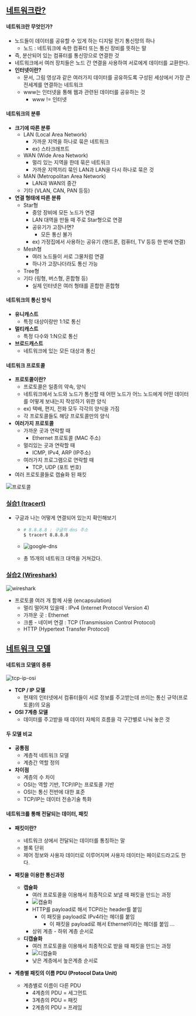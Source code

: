 ## [네트워크란?](https://youtu.be/Av9UFzl_wis?list=PL0d8NnikouEWcF1jJueLdjRIC4HsUlULi)

#### **네트워크란 무엇인가?**

- 노드들이 데이터를 공유할 수 있게 하는 디지털 전기 통신망의 하나
  - 노드 : 네트워크에 속한 컴퓨터 또는 통신 장비를 뜻하는 말
- 즉, 분산되어 있는 컴퓨터를 통신망으로 연결한 것
- 네트워크에서 여러 장치들은 노드 간 연결을 사용하여 서로에게 데이터를 교환한다.
- **인터넷이란?**
  - 문서, 그림 영상과 같은 여러가지 데이터를 공유하도록 구성된 세상에서 가장 큰 전세계를 연결하는 네트워크
  - www는 인터넷을 통해 웹과 관련된 데이터를 공유하는 것
    - www != 인터넷



#### **네트워크의 분류**

- **크기에 따른 분류**
  - LAN (Local Area Network)
    - 가까운 지역을 하나로 묶은 네트워크
    - ex) 스타크래프트
  - WAN (Wide Area Network)
    - 멀리 있는 지역을 한데 묶은 네트워크
    - 가까운 지역끼리 묶인 LAN과 LAN을 다시 하나로 묶은 것
  - MAN (Metropolitan Area Network)
    - LAN과 WAN의 중간
  - 기타 (VLAN, CAN, PAN 등등)
- **연결 형태에 따른 분류**
  - Star형
    - 중앙 장비에 모든 노드가 연결
    - LAN 대역을 만들 때 주로 Star형으로 연결
    - 공유기가 고장나면?
      - 모든 통신 불가
    - ex) 가정집에서 사용하는 공유기 (핸드폰, 컴퓨터, TV 등등 한 번에 연결)
  - Mesh형
    - 여러 노드들이 서로 그물처럼 연결
    - 하나가 고장나더라도 통신 가능
  - Tree형
  - 기타 (링형, 버스형, 혼합형 등)
    - 실제 인터넷은 여러 형태를 혼합한 혼합형



#### 네트워크의 통신 방식

- **유니캐스트**
  - 특정 대상이랑만 1:1로 통신
- **멀티캐스트**
  - 특정 다수와 1:N으로 통신
- **브로드캐스트**
  - 네트워크에 있는 모든 대상과 통신



#### 네트워크 프로토콜

- **프로토콜이란?**
  - 프로토콜은 일종의 약속, 양식
  - 네트워크에서 노드와 노드가 통신할 때 어떤 노드가 어느 노드에게 어떤 데이터를 어떻게 보내는지 작성하기 위한 양식
  - ex) 택배, 편지, 전화 모두 각각의 양식을 가짐
  - 각 프로토콜들도 해당 프로토콜만의 양식
- **여러가지 프로토콜**
  - 가까운 곳과 연락할 때
    - Ethernet 프로토콜 (MAC 주소)
  - 멀리있는 곳과 연락할 때
    - ICMP, IPv4, ARP (IP주소)
  - 여러가지 프로그램으로 연락할 때
    - TCP, UDP (포트 번호)
- 여러 프로토콜들로 캡슐화 된 패킷

![프로토콜](1,2장-네트워크와-모델.assets/프로토콜.png)



### [실습1 (tracert)](https://youtu.be/paJf7JbBWqY?list=PL0d8NnikouEWcF1jJueLdjRIC4HsUlULi)

- 구글과 나는 어떻게 연결되어 있는지 확인해보기

  - ```bash
    # 8.8.8.8 : 구글의 dns 주소
    $ tracert 8.8.8.8
    ```

  - ![google-dns](1,2장-네트워크와-모델.assets/google-dns.png)

  - 총 15개의 네트워크 대역을 거쳐갔다.



### [실습2 (Wireshark)](https://youtu.be/vBrQ3yzerMg?list=PL0d8NnikouEWcF1jJueLdjRIC4HsUlULi)

![wireshark](1,2장-네트워크와-모델.assets/wireshark.png)

- 프로토콜 여러 개 함께 사용 (encapsulation)
  - 멀리 떨어져 있을때 : IPv4 (Internet Protocol Version 4)
  - 가까운 곳 : Ethernet
  - 크롬 - 네이버 연결 : TCP (Transmission Control Protocol)
  - HTTP (Hypertext Transfer Protocol)



## [네트워크 모델](https://youtu.be/y9nlT52SAcg?list=PL0d8NnikouEWcF1jJueLdjRIC4HsUlULi)

#### 네트워크 모델의 종류

![tcp-ip-osi](./1,2장-네트워크와-모델.assets/tcp-ip-osi.png)

- **TCP / IP 모델**
  - 현재의 인터넷에서 컴퓨터들이 서로 정보를 주고받는데 쓰이는 통신 규약(프로토콜)의 모음
- **OSI 7계층 모델**
  - 데이터를 주고받을 때 데이터 자체의 흐름을 각 구간별로 나눠 놓은 것



#### 두 모델 비교

- **공통점**
  - 계층적 네트워크 모델
  - 계층간 역할 정의
- **차이점**
  - 계층의 수 차이
  - OSI는 역할 기반, TCP/IP는 프로토콜 기반
  - OSI는 통신 전반에 대한 표준
  - TCP/IP는 데이터 전송기술 특화



#### 네트워크를 통해 전달되는 데이터, 패킷

- **패킷이란?**
  - 네트워크 상에서 전달되는 데이터를 통칭하는 말
  - 블록 단위
  - 제어 정보와 사용자 데이터로 이루어지며 사용자 데이터는 페이로드라고도 한다.
- **패킷을 이용한 통신과정**
  - **캡슐화**
    - 여러 프로토콜을 이용해서 최종적으로 보낼 때 패킷을 만드는 과정
    - ![캡슐화](1,2장-네트워크와-모델.assets/캡슐화.png)
    - HTTP를 payload로 해서 TCP라는 header를 붙임
      - 이 패킷을 payload로 IPv4라는 헤더를 붙임
        - 이 패킷을 payload로 해서 Ethernet이라는 헤더를 붙임 ... 
    - 상위 계층 - 하위 계층 순서로
  - **디캡슐화**
    - 여러 프로토콜을 이용해서 최종적으로 받을 때 패킷을 만드는 과정
    - ![디캡슐화](1,2장-네트워크와-모델.assets/디캡슐화.png)
    - 낮은 계층에서 높은계층 순서로



- **계층별 패킷의 이름 PDU (Protocol Data Unit)**
  - 계층별로 이름이 다른 PDU
    - 4계층의 PDU = 세그먼트
    - 3계층의 PDU = 패킷
    - 2계층의 PDU = 프레임

